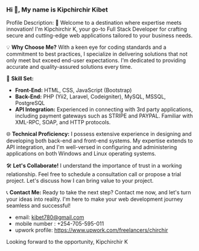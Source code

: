 ### Hi 👋, My name is Kipchirchir Kibet

Profile Description:
🚀 Welcome to a destination where expertise meets innovation! I'm Kipchirchir K, your go-to Full Stack Developer for crafting secure and cutting-edge web applications tailored to your business needs.

💡 **Why Choose Me?**
With a keen eye for coding standards and a commitment to best practices, I specialize in delivering solutions that not only meet but exceed end-user expectations. I'm dedicated to providing accurate and quality-assured solutions every time.

🔧 **Skill Set:**
- **Front-End:** HTML, CSS, JavaScript (Bootstrap)
- **Back-End:** PHP (Yii2, Laravel, Codeigniter), MySQL, MSSQL, PostgreSQL
- **API Integration:** Experienced in connecting with 3rd party applications, including payment gateways such as STRIPE and PAYPAL. Familiar with XML-RPC, SOAP, and HTTP protocols.

🌐 **Technical Proficiency:**
I possess extensive experience in designing and developing both back-end and front-end systems. My expertise extends to API integration, and I'm well-versed in configuring and administering applications on both Windows and Linux operating systems.

🛠️ **Let's Collaborate!**
I understand the importance of trust in a working relationship. Feel free to schedule a consultation call or propose a trial project. Let's discuss how I can bring value to your project.

📞 **Contact Me:**
Ready to take the next step? Contact me now, and let's turn your ideas into reality. I'm here to make your web development journey seamless and successful!
- email:  kibet780@gmail.com
- mobile number : +254-705-595-011
- upwork profile: https://www.upwork.com/freelancers/chirchir


Looking forward to the opportunity,
Kipchirchir K
